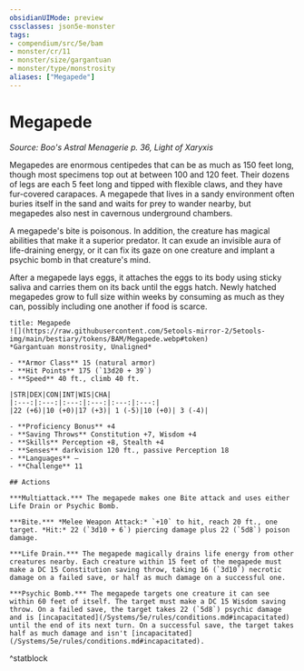 ```yaml
---
obsidianUIMode: preview
cssclasses: json5e-monster
tags:
- compendium/src/5e/bam
- monster/cr/11
- monster/size/gargantuan
- monster/type/monstrosity
aliases: ["Megapede"]
---
```

# Megapede
*Source: Boo's Astral Menagerie p. 36, Light of Xaryxis*  

Megapedes are enormous centipedes that can be as much as 150 feet long, though most specimens top out at between 100 and 120 feet. Their dozens of legs are each 5 feet long and tipped with flexible claws, and they have fur-covered carapaces. A megapede that lives in a sandy environment often buries itself in the sand and waits for prey to wander nearby, but megapedes also nest in cavernous underground chambers.

A megapede's bite is poisonous. In addition, the creature has magical abilities that make it a superior predator. It can exude an invisible aura of life-draining energy, or it can fix its gaze on one creature and implant a psychic bomb in that creature's mind.

After a megapede lays eggs, it attaches the eggs to its body using sticky saliva and carries them on its back until the eggs hatch. Newly hatched megapedes grow to full size within weeks by consuming as much as they can, possibly including one another if food is scarce.

```ad-statblock
title: Megapede
![](https://raw.githubusercontent.com/5etools-mirror-2/5etools-img/main/bestiary/tokens/BAM/Megapede.webp#token)
*Gargantuan monstrosity, Unaligned*

- **Armor Class** 15 (natural armor)
- **Hit Points** 175 (`13d20 + 39`)
- **Speed** 40 ft., climb 40 ft.

|STR|DEX|CON|INT|WIS|CHA|
|:---:|:---:|:---:|:---:|:---:|:---:|
|22 (+6)|10 (+0)|17 (+3)| 1 (-5)|10 (+0)| 3 (-4)|

- **Proficiency Bonus** +4
- **Saving Throws** Constitution +7, Wisdom +4
- **Skills** Perception +8, Stealth +4
- **Senses** darkvision 120 ft., passive Perception 18
- **Languages** —
- **Challenge** 11

## Actions

***Multiattack.*** The megapede makes one Bite attack and uses either Life Drain or Psychic Bomb.

***Bite.*** *Melee Weapon Attack:* `+10` to hit, reach 20 ft., one target. *Hit:* 22 (`3d10 + 6`) piercing damage plus 22 (`5d8`) poison damage.

***Life Drain.*** The megapede magically drains life energy from other creatures nearby. Each creature within 15 feet of the megapede must make a DC 15 Constitution saving throw, taking 16 (`3d10`) necrotic damage on a failed save, or half as much damage on a successful one.

***Psychic Bomb.*** The megapede targets one creature it can see within 60 feet of itself. The target must make a DC 15 Wisdom saving throw. On a failed save, the target takes 22 (`5d8`) psychic damage and is [incapacitated](/Systems/5e/rules/conditions.md#incapacitated) until the end of its next turn. On a successful save, the target takes half as much damage and isn't [incapacitated](/Systems/5e/rules/conditions.md#incapacitated).
```
^statblock